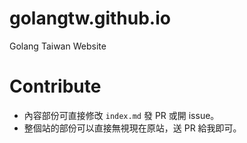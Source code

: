 golangtw.github.io
==================

Golang Taiwan Website

# Contribute

* 內容部份可直接修改 `index.md` 發 PR 或開 issue。
* 整個站的部份可以直接無視現在原站，送 PR 給我即可。
